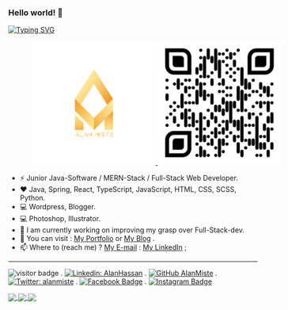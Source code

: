 ### Hello world! 👋

<a href="https://github.com/alanmiste"><img src="https://readme-typing-svg.demolab.com?font=Fira+Code&weight=600&pause=1000&color=1D86F7&random=false&width=435&lines=I+am+Alan%2C+Welcome+to+my+Profile+%F0%9F%98%8A" alt="Typing SVG" /></a>

<p align="center" style="width:600px">
  <a href="https://alanmiste.github.io" target="_blank">
    <img width="250" height="250" src="https://raw.githubusercontent.com/alanmiste/alanmiste/main/Alan%20Miste%20Logo.png" alt="Alan Miste Logo"/>
    <img width="250" height="250" src="https://raw.githubusercontent.com/alanmiste/alanmiste/main/AlanMiste-qr-code.png" alt="Alan Miste QR Code" />
  </a>
</p>

- ⚡ Junior Java-Software / MERN-Stack / Full-Stack Web Developer. 
- :heart: Java, Spring, React, TypeScript, JavaScript, HTML, CSS, SCSS, Python.
- 💻 Wordpress, Blogger.
- :computer: Photoshop, Illustrator.
- 🔭 I am currently working on improving my grasp over Full-Stack-dev.
- :pencil: You can visit : [My Portfolio](https://alanmiste.github.io/ "Alan's Portfolio") or [My Blog](https://alanmiste.wordpress.com "Alan's Blog") .
- 📫 Where to (reach me) ? [My E-mail](mailto:alanhsnn@gmail.com "alanhsnn@gmail.com") : [My LinkedIn](https://www.linkedin.com/in/alanhassan "Alan's LinkedIn account: @alanhassan") ;

---

![visitor badge](https://visitor-badge.glitch.me/badge?page_id=alanmiste.visitor-badge&left_text=You%20are%20the%20visitor%20number) .  [![Linkedin: AlanHassan](https://img.shields.io/badge/-AlanHassan-blue?style=flat-square&logo=Linkedin&logoColor=white&link=https://www.linkedin.com/in/alanhsnn/)](https://www.linkedin.com/in/alanhassan/) . [![GitHub AlanMiste](https://img.shields.io/github/followers/AlanMiste?label=follow&style=social)](https://github.com/AlanMiste) . [![Twitter: alanmiste](https://img.shields.io/twitter/follow/AlanMiste?style=social)](https://twitter.com/AlanMiste) .  [![Facebook Badge](https://img.shields.io/badge/-AlanMiste-blue?style=plastic&logo=Facebook&logoColor=white&link=https://www.facebook.com/AlanMiste)](https://www.facebook.com/AlanMiste) . [![Instagram Badge](https://img.shields.io/badge/-AlanMiste-gray?style=plastic&logo=instagram&logoColor=white&link=https://instagram.com/AlanMiste/)](https://instagram.com/AlanMiste)

<!-- ![Alan's GitHub stats](https://github-readme-stats.vercel.app/api?username=alanmiste&count_private=true&theme=highcontrast&show_icons=true) -->

<a href="#">
 <img align="center" src="https://github-readme-stats.vercel.app/api?username=AlanMiste&count_private=true&show_icons=true&theme=algolia" />
</a>

<a href="#">
 <img align="center" src="http://github-readme-streak-stats.herokuapp.com?user=AlanMiste&theme=algolia" />
</a>

<a href="#">
 <img align="center" src="https://github-readme-stats.vercel.app/api/top-langs/?username=alanmiste&layout=compact&theme=algolia" />
</a>

<!-- ![Alan's GitHub stats](https://github-readme-stats.vercel.app/api?username=AlanMiste&count_private=true&show_icons=true&theme=algolia) -->

<!-- [![GitHub Streak](http://github-readme-streak-stats.herokuapp.com?user=AlanMiste&theme=algolia)](https://git.io/streak-stats) -->

<!-- [![Top Langs](https://github-readme-stats.vercel.app/api/top-langs/?username=alanmiste&layout=compact&theme=algolia)](https://github.com/alanmiste/github-readme-stats) -->
